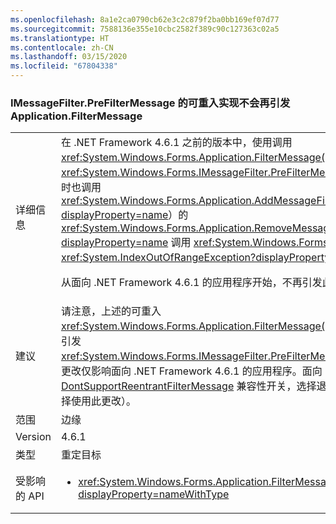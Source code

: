 ```yaml
---
ms.openlocfilehash: 8a1e2ca0790cb62e3c2c879f2ba0bb169ef07d77
ms.sourcegitcommit: 7588136e355e10cbc2582f389c90c127363c02a5
ms.translationtype: HT
ms.contentlocale: zh-CN
ms.lasthandoff: 03/15/2020
ms.locfileid: "67804338"
---
```

### <a name="applicationfiltermessage-no-longer-throws-for-re-entrant-implementations-of-imessagefilterprefiltermessage"></a>IMessageFilter.PreFilterMessage 的可重入实现不会再引发 Application.FilterMessage

|   |   |
|---|---|
|详细信息|在 .NET Framework 4.6.1 之前的版本中，使用调用 <xref:System.Windows.Forms.Application.FilterMessage(System.Windows.Forms.Message@)> 或 <xref:System.Windows.Forms.IMessageFilter.PreFilterMessage(System.Windows.Forms.Message@)>（同时也调用 <xref:System.Windows.Forms.Application.AddMessageFilter(System.Windows.Forms.IMessageFilter)?displayProperty=name>）的 <xref:System.Windows.Forms.Application.RemoveMessageFilter(System.Windows.Forms.IMessageFilter)?displayProperty=name> 调用 <xref:System.Windows.Forms.Application.DoEvents> 可能导致 <xref:System.IndexOutOfRangeException?displayProperty=name>。<p/>从面向 .NET Framework 4.6.1 的应用程序开始，不再引发此异常，并且可能使用上述的可重入筛选器。|
|建议|请注意，上述的可重入 <xref:System.Windows.Forms.Application.FilterMessage(System.Windows.Forms.Message@)> 行为将不再引发 <xref:System.Windows.Forms.IMessageFilter.PreFilterMessage(System.Windows.Forms.Message@)>。 此更改仅影响面向 .NET Framework 4.6.1 的应用程序。面向 .NET Framework 4.6.1 的应用可使用 [DontSupportReentrantFilterMessage](~/docs/framework/migration-guide/mitigation-custom-imessagefilter-prefiltermessage-implementations.md#mitigation) 兼容性开关，选择退出此更改（或者面向较早的 Framework 的应用可选择使用此更改）。|
|范围|边缘|
|Version|4.6.1|
|类型|重定目标|
|受影响的 API|<ul><li><xref:System.Windows.Forms.Application.FilterMessage(System.Windows.Forms.Message@)?displayProperty=nameWithType></li></ul>|
